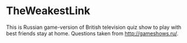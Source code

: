 # TheWeakestLink
This is Russian game-version of British television quiz show to play with best friends stay at home. Questions taken from http://gameshows.ru/.
